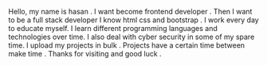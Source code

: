 
Hello,  my name is hasan .
I want become frontend developer . Then I want to be a full stack developer
I know html css and bootstrap  .
I work every day to educate myself. I learn different programming languages and technologies over time. 
I also deal with cyber security in some of my spare time.
I upload my projects in bulk .
Projects have a certain time between make  time .
Thanks for visiting and good luck .
 

<!---
hasan-ylmz/hasan-ylmz is a ✨ special ✨ repository because its `README.md` (this file) appears on your GitHub profile.
You can click the Preview link to take a look at your changes.
---> 
